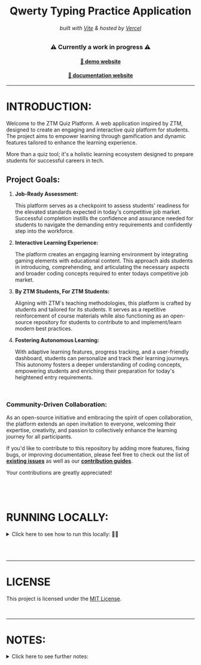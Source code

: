 <!-- Headings -->
<div align="center">
    <h1>Qwerty Typing Practice Application</h1>
    <h6>
        built with <a href="https://nextjs.org">Vite</a> &
        hosted by <a href="https://vercel.com/">Vercel</a> 
    </h6>
    <h3> ⚠ Currently a work in progress ⚠</h3>
    <h4>
      <a href='https://qwerty-xi-three.vercel.app/', target='_blank'>
        🔗 demo website
      </a>
    </h4>
    <h4>
      <a href='https://ztm-ready-documentation.vercel.app/', target='_blank'>
        🔗 documentation website 
      </a>
    </h4>
    <hr>
</div>

<!-- Logo -->
<!-- <p align='center'>
<a href='🎯', target='_blank'>
    <img src="🎯" alt="Demo" title="DemoImage" width="500" height="300">
</a>
</p> -->

<!-- -------------------------------------------------------------------------- -->

# **INTRODUCTION**:

Welcome to the ZTM Quiz Platform. A web application inspired by ZTM, designed to create an engaging and interactive quiz platform for students. The project aims to empower learning through gamification and dynamic features tailored to enhance the learning experience.

More than a quiz tool; it's a holistic learning ecosystem designed to prepare students for successful careers in tech.

## **Project Goals:**

1.  **Job-Ready Assessment:**

    This platform serves as a checkpoint to assess students' readiness for the elevated standards expected in today's competitive job market. Successful completion instills the confidence and assurance needed for students to navigate the demanding entry requirements and confidently step into the workforce.

2.  **Interactive Learning Experience:**

    The platform creates an engaging learning environment by integrating gaming elements with educational content. This approach aids students in introducing, comprehending, and articulating the necessary aspects and broader coding concepts required to enter todays competitive job market.

3.  **By ZTM Students, For ZTM Students:**

    Aligning with ZTM's teaching methodologies, this platform is crafted by students and tailored for its students. It serves as a repetitive reinforcement of course materials while also functioning as an open-source repository for students to contribute to and implement/learn modern best practices.

4.  **Fostering Autonomous Learning:**

    With adaptive learning features, progress tracking, and a user-friendly dashboard, students can personalize and track their learning journeys. This autonomy fosters a deeper understanding of coding concepts, empowering students and enriching their preparation for today's heightened entry requirements.

<br/>

### Community-Driven Collaboration:

As an open-source initiative and embracing the spirit of open collaboration, the platform extends an open invitation to everyone, welcoming their expertise, creativity, and passion to collectively enhance the learning journey for all participants.

If you'd like to contribute to this repository by adding more features, fixing bugs, or improving documentation, please feel free to check out the list of **[existing issues](https://ztm-ready-portfolio-project.vercel.app/)** as well as our **[contribution guides](https://ztm-ready-documentation.vercel.app/ContributionGuides/overview)**.

Your contributions are greatly appreciated!

## <br/>

<!-- ---------------------------------------------------------------- -->

# **RUNNING LOCALLY:**

<!-- Small container -->
<details>
<summary> Click here to see how to run this locally: 🏃‍♂️ </summary>
<br/>

**Node version 18.x.x**

### Cloning the repository

```shell
git clone https://github.com/DevonGifford/ZTM-Card-Flip.git
```

### Install packages

```shell
npm i
```

### Start the app

```shell
npm run dev
```

<!-- CLOSING DIV -->
</details>

<br><br>

---

# **LICENSE**

This project is licensed under the [MIT License](🎯).

<br/>

---

# **NOTES:**

<details>
<summary> Click here to see further notes: </summary>
<br/>

- This project is for educational purposes only and not affiliated with ZTM.

<!-- CLOSING DIV -->
</details>

<br>